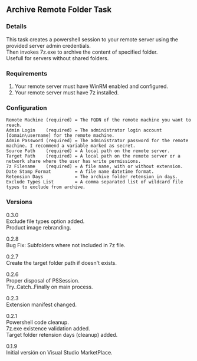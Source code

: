 ## Archive Remote Folder Task

### Details
This task creates a powershell session to your remote server using the provided server admin credentials.  
Then invokes 7z.exe to archive the content of specified folder.  
Usefull for servers without shared folders.  

### Requirements
1. Your remote server must have WinRM enabled and configured.
2. Your remote server must have 7z installed.

### Configuration
```
Remote Machine (required) = The FQDN of the remote machine you want to reach.
Admin Login    (required) = The administrator login account [domain\username] for the remote machine.
Admin Password (required) = The administrator password for the remote machine. I recommend a variable marked as secret.
Source Path    (required) = A local path on the remote server.
Target Path    (required) = A local path on the remote server or a network share where the user has write permissions.
7z Filename    (required) = A file name, with or without extension.
Date Stamp Format         = A file name datetime format.
Retension Days            = The archive folder retension in days.
Exclude Types List        = A comma separated list of wildcard file types to exclude from archive.
```

### Versions
0.3.0  
Exclude file types option added.  
Product image rebranding.  

0.2.8  
Bug Fix: Subfolders where not included in 7z file. 

0.2.7  
Create the target folder path if doesn't exists.    

0.2.6  
Proper disposal of PSSession.  
Try..Catch..Finally on main process.  

0.2.3  
Extension manifest changed.  

0.2.1  
Powershell code cleanup.  
7z.exe existence validation added.  
Target folder retension days (cleanup) added.  

0.1.9  
Initial versión on Visual Studio MarketPlace.  